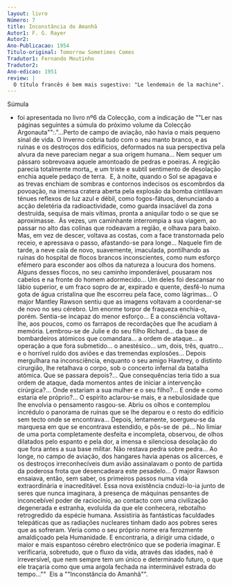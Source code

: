 ```yaml
---
layout: livro
Número: 7
title: Inconstância do Amanhã
Autor1: F. G. Rayer
Autor2: 
Ano-Publicacao: 1954
Titulo-original: Tomorrow Sometimes Comes
Tradutor1: Fernando Moutinho
Tradutor2: 
Ano-edicao: 1951
review: |
  O título francês é bem mais sugestivo: "Le lendemain de la machine". Porque é disso que se trata.
---
```

Súmula
 - foi apresentada no livro nº6 da Colecção, com a indicação de ""Ler nas
 páginas seguintes a súmula do próximo volume da Colecção Argonauta"":."...Perto de campo de aviação, não havia o mais pequeno sinal de vida. O Inverno cobria tudo com o seu manto branco, e as ruínas e os destroços dos edifícios, deformados na sua perspectiva pela alvura da neve pareciam negar a sua origem humana...
Nem sequer um pássaro sobrevoava aquele amontoado de pedras e poeiras. A regição parecia totalmente morta,, e um triste e subtil sentimento de desolação enchia aquele pedaço de terra. 
E, à noite, quando o Sol se apagava e as trevas enchiam de sombras e contornos indecisos os escombrdos da povoação, na imensa cratera aberta pela explosão da bomba cintilavam ténues reflexos de luz azul e débil, como fogos-fátuos, denunciando a acção deletéria da radioactividade, como guarda insaciável da zona destruída, sequisa de mais vítimas, pronta a aniquilar todo o se que se aproximasse.
 Às vezes, um caminhante interrompia a sua viagem, ao passar no alto das colinas que rodeavam a região, e olhava para baixo. Mas, em vez de descer, voltava as costas, com a face transtornada pelo receio, e apressava o passo, afastando-se para longe...
Naquele fim de tarde, a neve caía de novo, suavemente, imaculada, pontilhando as ruínas do hospital de flocos brancos inconscientes, como num esforço efémero para esconder aos olhos da natureza a loucura dos homens. Alguns desses flocos, no seu caminho imponderável, pousaram nos cabelos e na fronte do homem adormecido... Um deles foi descansar no lábio superior, e um fraco sopro de ar, expirado e quente, desfê-lo numa gota de água cristalina que lhe escorreu pela face, como lágrimas...
O major Mantley Rawson sentiu que as imagens voltavam a coordenar-se de novo no seu cérebro. Um enorme torpor de fraqueza enchia-o, porém. Sentia-se incapaz do menor esforço... E a consciência voltava-lhe, aos poucos, como os farrapos de recordações que lhe acudiam á memória. Lembrou-se de Julie e do seu filho Richard... da base de bombardeiros atómicos que comandara... a ordem de ataque... a operação a que fora submetido... o anestésico... um, dois, três, quatro... e o horrível ruído dos aviões e das tremendas explosões...
Depois mergulhara na inconsciência, enquanto o seu amigo Hawtrey, o distinto cirurgião, lhe retalhava o corpo, sob o concerto infernal da batalha atómica. Que se passara depois?... Que consequências teria tido a sua ordem de ataque, dada momentos antes de iniciar a intervenção cirúrgica?... Onde estariam a sua mulher e o seu filho?... E onde e como estaria ele próprio?...
O espírito aclarou-se mais, e a nebulosidade que lhe envolvia o pensamento rasgou-se. Abriu os olhos e contemplou incrédulo o panorama de ruínas que se lhe deparou e o resto do edifício sem tecto onde se encontrava... Depois, lentamente, soergueu-se da marquesa em que se encontrava estendido, e pôs-se de  pé...
No limiar de uma porta completamente desfeita e incompleta, observou, de olhos dilatados pelo espanto e pela dor, a imensa e silenciosa desolação do que fora antes a sua base militar. Não restava pedra sobre pedra... Ao longe, no campo de aviação, dos hangares havia apenas os alicerces, e os destroços irreconhecíveis dum avião assinalavam o ponto de partida da poderosa frota que desencadeara este pesadelo...
O major Rawson ensaiava, então, sem saber, os primeiros passos numa vida extraordinária e inacreditável. Essa nova existência cnduzi-lo-ia junto de seres que nunca imaginara, à presença de máquinas pensantes de inconcebível poder de raciocínio, ao contacto com uma civilização degenerada e estranha, evoluída da que ele conhecera, rebotalho retrogredido da espécie humana. Assistiria às fantásticas faculdades telepáticas que as radiações nucleares tinham dado aos pobres seres que as sofreram. Veria como o seu próprio nome era ferozmente amaldiçoado pela Humanidade. E encontraria, a dirigir uma cidade, o maior e mais espantoso cérebro electrónico que se poderia imaginar. E verificaria, sobretudo, que o fluxo da vida, através das idades, naõ é irreversível, que nem sempre tem um único e determinado futuro, o que ele traçaria como que uma argola fechada na interminável estrada do tempo..."" 
Eis a ""Inconstância do Amanhã"".
